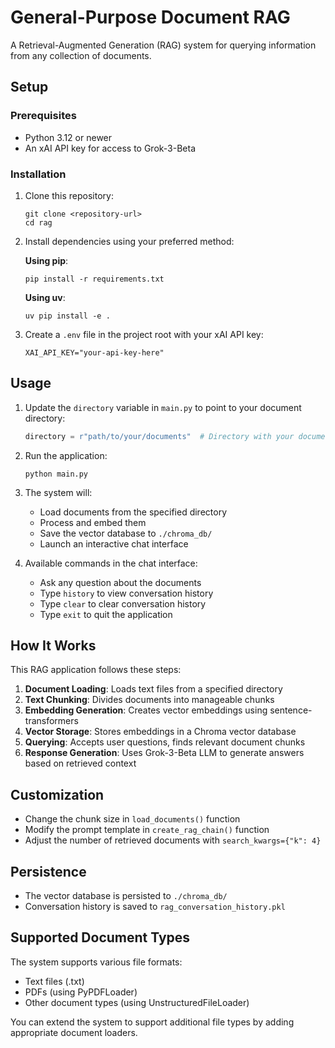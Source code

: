 # General-Purpose Document RAG

A Retrieval-Augmented Generation (RAG) system for querying information from any collection of documents.

## Setup

### Prerequisites

- Python 3.12 or newer
- An xAI API key for access to Grok-3-Beta

### Installation

1. Clone this repository:

   ```
   git clone <repository-url>
   cd rag
   ```

2. Install dependencies using your preferred method:

   **Using pip**:

   ```
   pip install -r requirements.txt
   ```

   **Using uv**:

   ```
   uv pip install -e .
   ```

3. Create a `.env` file in the project root with your xAI API key:
   ```
   XAI_API_KEY="your-api-key-here"
   ```

## Usage

1. Update the `directory` variable in `main.py` to point to your document directory:

   ```python
   directory = r"path/to/your/documents"  # Directory with your documents
   ```

2. Run the application:

   ```
   python main.py
   ```

3. The system will:

   - Load documents from the specified directory
   - Process and embed them
   - Save the vector database to `./chroma_db/`
   - Launch an interactive chat interface

4. Available commands in the chat interface:
   - Ask any question about the documents
   - Type `history` to view conversation history
   - Type `clear` to clear conversation history
   - Type `exit` to quit the application

## How It Works

This RAG application follows these steps:

1. **Document Loading**: Loads text files from a specified directory
2. **Text Chunking**: Divides documents into manageable chunks
3. **Embedding Generation**: Creates vector embeddings using sentence-transformers
4. **Vector Storage**: Stores embeddings in a Chroma vector database
5. **Querying**: Accepts user questions, finds relevant document chunks
6. **Response Generation**: Uses Grok-3-Beta LLM to generate answers based on retrieved context

## Customization

- Change the chunk size in `load_documents()` function
- Modify the prompt template in `create_rag_chain()` function
- Adjust the number of retrieved documents with `search_kwargs={"k": 4}`

## Persistence

- The vector database is persisted to `./chroma_db/`
- Conversation history is saved to `rag_conversation_history.pkl`

## Supported Document Types

The system supports various file formats:

- Text files (.txt)
- PDFs (using PyPDFLoader)
- Other document types (using UnstructuredFileLoader)

You can extend the system to support additional file types by adding appropriate document loaders.
